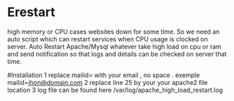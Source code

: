 # Erestart
high memory or CPU  cases  websites down for some time. So we need an auto script which can restart services when CPU usage is clocked on server.  Auto Restart Apache/Mysql  whatever take high load on cpu or ram and send notification so that logs and details can be checked on server that time. 

#Installation
1 replace mailid= with your email , no space .
   exemple mailid=jhon@domain.com
2 replace line 25 by your your apache2 file location 
3 log file can be found here /var/log/apache_high_load_restart.log

